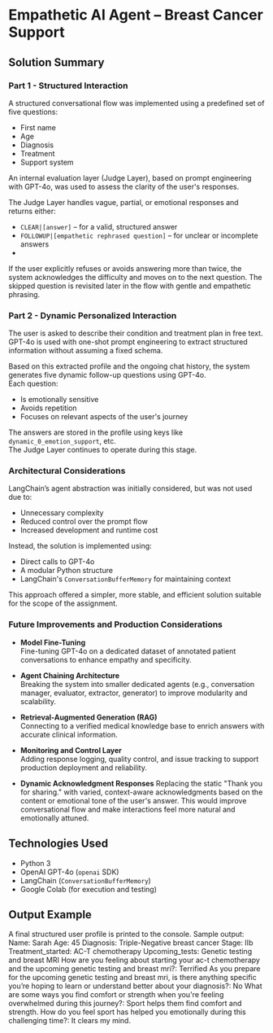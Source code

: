 # Empathetic AI Agent – Breast Cancer Support

## Solution Summary

### Part 1 - Structured Interaction

A structured conversational flow was implemented using a predefined set of five questions:
- First name
- Age
- Diagnosis
- Treatment
- Support system

An internal evaluation layer (Judge Layer), based on prompt engineering with GPT-4o, was used to assess the clarity of the user's responses.

The Judge Layer handles vague, partial, or emotional responses and returns either:
- `CLEAR|[answer]` – for a valid, structured answer
- `FOLLOWUP|[empathetic rephrased question]` – for unclear or incomplete answers
- 
If the user explicitly refuses or avoids answering more than twice, the system acknowledges the difficulty and moves on to the next question. The skipped question is revisited later in the flow with gentle and empathetic phrasing.

### Part 2 - Dynamic Personalized Interaction

The user is asked to describe their condition and treatment plan in free text.  
GPT-4o is used with one-shot prompt engineering to extract structured information without assuming a fixed schema.

Based on this extracted profile and the ongoing chat history, the system generates five dynamic follow-up questions using GPT-4o.  
Each question:
- Is emotionally sensitive
- Avoids repetition
- Focuses on relevant aspects of the user's journey

The answers are stored in the profile using keys like `dynamic_0_emotion_support`, etc.  
The Judge Layer continues to operate during this stage.

### Architectural Considerations

LangChain’s agent abstraction was initially considered, but was not used due to:
- Unnecessary complexity
- Reduced control over the prompt flow
- Increased development and runtime cost

Instead, the solution is implemented using:
- Direct calls to GPT-4o
- A modular Python structure
- LangChain's `ConversationBufferMemory` for maintaining context

This approach offered a simpler, more stable, and efficient solution suitable for the scope of the assignment.

### Future Improvements and Production Considerations

* **Model Fine-Tuning**  
  Fine-tuning GPT-4o on a dedicated dataset of annotated patient conversations to enhance empathy and specificity.

* **Agent Chaining Architecture**  
  Breaking the system into smaller dedicated agents (e.g., conversation manager, evaluator, extractor, generator) to improve modularity and scalability.

* **Retrieval-Augmented Generation (RAG)**  
  Connecting to a verified medical knowledge base to enrich answers with accurate clinical information.

* **Monitoring and Control Layer**  
  Adding response logging, quality control, and issue tracking to support production deployment and reliability.
  
* **Dynamic Acknowledgment Responses**
  Replacing the static "Thank you for sharing." with varied, context-aware acknowledgments based on the content or emotional tone of the user's answer.
  This would improve conversational flow and make interactions feel more natural and emotionally attuned.


## Technologies Used

- Python 3
- OpenAI GPT-4o (`openai` SDK)
- LangChain (`ConversationBufferMemory`)
- Google Colab (for execution and testing)

## Output Example

A final structured user profile is printed to the console. Sample output:
Name: Sarah
Age: 45
Diagnosis: Triple-Negative breast cancer
Stage: IIb
Treatment_started: AC-T chemotherapy
Upcoming_tests: Genetic testing and breast MRI
How are you feeling about starting your ac-t chemotherapy and the upcoming genetic testing and breast mri?: Terrified
As you prepare for the upcoming genetic testing and breast mri, is there anything specific you’re hoping to learn or understand better about your diagnosis?: No
What are some ways you find comfort or strength when you're feeling overwhelmed during this journey?: Sport helps them find comfort and strength.
How do you feel sport has helped you emotionally during this challenging time?: It clears my mind.
